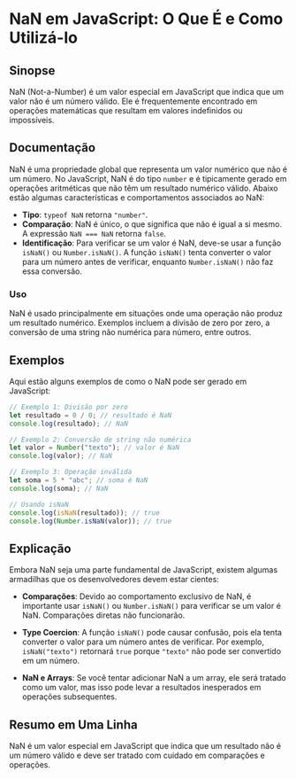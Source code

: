<!--
Meta Description: # NaN em JavaScript: O Que É e Como Utilizá-lo ## Sinopse NaN (Not-a-Number) é um valor especial em JavaScript que indica que um valor não é um número...
Meta Keywords: nan, valor, que, não, isnan
-->

# NaN em JavaScript: O Que É e Como Utilizá-lo

## Sinopse
NaN (Not-a-Number) é um valor especial em JavaScript que indica que um valor não é um número válido. Ele é frequentemente encontrado em operações matemáticas que resultam em valores indefinidos ou impossíveis.

## Documentação
NaN é uma propriedade global que representa um valor numérico que não é um número. No JavaScript, NaN é do tipo `number` e é tipicamente gerado em operações aritméticas que não têm um resultado numérico válido. Abaixo estão algumas características e comportamentos associados ao NaN:

- **Tipo**: `typeof NaN` retorna `"number"`.
- **Comparação**: NaN é único, o que significa que não é igual a si mesmo. A expressão `NaN === NaN` retorna `false`.
- **Identificação**: Para verificar se um valor é NaN, deve-se usar a função `isNaN()` ou `Number.isNaN()`. A função `isNaN()` tenta converter o valor para um número antes de verificar, enquanto `Number.isNaN()` não faz essa conversão.

### Uso
NaN é usado principalmente em situações onde uma operação não produz um resultado numérico. Exemplos incluem a divisão de zero por zero, a conversão de uma string não numérica para número, entre outros.

## Exemplos
Aqui estão alguns exemplos de como o NaN pode ser gerado em JavaScript:

```javascript
// Exemplo 1: Divisão por zero
let resultado = 0 / 0; // resultado é NaN
console.log(resultado); // NaN

// Exemplo 2: Conversão de string não numérica
let valor = Number("texto"); // valor é NaN
console.log(valor); // NaN

// Exemplo 3: Operação inválida
let soma = 5 * "abc"; // soma é NaN
console.log(soma); // NaN

// Usando isNaN
console.log(isNaN(resultado)); // true
console.log(Number.isNaN(valor)); // true
```

## Explicação
Embora NaN seja uma parte fundamental de JavaScript, existem algumas armadilhas que os desenvolvedores devem estar cientes:

- **Comparações**: Devido ao comportamento exclusivo de NaN, é importante usar `isNaN()` ou `Number.isNaN()` para verificar se um valor é NaN. Comparações diretas não funcionarão.
  
- **Type Coercion**: A função `isNaN()` pode causar confusão, pois ela tenta converter o valor para um número antes de verificar. Por exemplo, `isNaN("texto")` retornará `true` porque `"texto"` não pode ser convertido em um número.

- **NaN e Arrays**: Se você tentar adicionar NaN a um array, ele será tratado como um valor, mas isso pode levar a resultados inesperados em operações subsequentes.

## Resumo em Uma Linha
NaN é um valor especial em JavaScript que indica que um resultado não é um número válido e deve ser tratado com cuidado em comparações e operações.